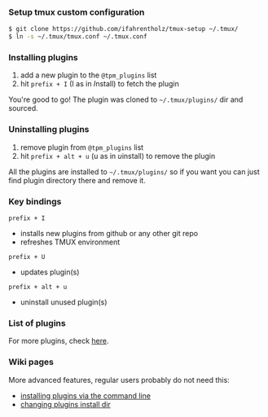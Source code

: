 ### Setup tmux custom configuration

```bash
$ git clone https://github.com/ifahrentholz/tmux-setup ~/.tmux/
$ ln -s ~/.tmux/tmux.conf ~/.tmux.conf
```

### Installing plugins

1. add a new plugin to the `@tpm_plugins` list
2. hit `prefix + I` (I as in *I*nstall) to fetch the plugin

You're good to go! The plugin was cloned to `~/.tmux/plugins/` dir and sourced.


### Uninstalling plugins

1. remove plugin from `@tpm_plugins` list
2. hit `prefix + alt + u` (u as in *u*install) to remove the plugin

All the plugins are installed to `~/.tmux/plugins/` so if you want you can just
find plugin directory there and remove it.


### Key bindings

`prefix + I`
- installs new plugins from github or any other git repo
- refreshes TMUX environment

`prefix + U`
- updates plugin(s)

`prefix + alt + u`
- uninstall unused plugin(s)


### List of plugins

For more plugins, check [here](https://github.com/tmux-plugins).


### Wiki pages

More advanced features, regular users probably do not need this:

- [installing plugins via the command line](https://github.com/tmux-plugins/tpm/wiki/Installing-plugins-via-the-command-line-only)
- [changing plugins install dir](https://github.com/tmux-plugins/tpm/wiki/Changing-plugins-install-dir)
